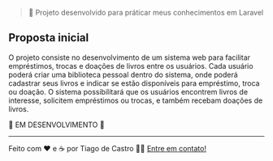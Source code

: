 <!-- ME CONTRATA! -->

> 🔹 Projeto desenvolvido para práticar meus conhecimentos em Laravel

## Proposta inicial
O projeto consiste no desenvolvimento de um sistema web para facilitar empréstimos, trocas e doações de livros entre os usuários. Cada usuário poderá criar uma biblioteca pessoal dentro do sistema, onde poderá cadastrar seus livros e indicar se estão disponíveis para empréstimo, troca ou doação. O sistema possibilitará que os usuários encontrem livros de interesse, solicitem empréstimos ou trocas, e também recebam doações de livros.


🚧 EM DESENVOLVIMENTO 🚧

---

Feito com ❤️ e ☕ por Tiago de Castro 👋🏽 [Entre em contato!](https://earnest-begonia-690754.netlify.app/)

